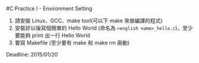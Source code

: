 
#C Practice I - Environment Setting

1. 請安裝 Linux、GCC、make tool(可以下 make 來做編譯的程式)
2. 安裝好以後寫個簡單的 Hello World (命名為 `<english name>_hello.c`)，至少要能夠 print 出一行 Hello World
3. 要寫 Makefile (至少要有 make 和 make rm 兩動)


Deadline: 2015/01/20
